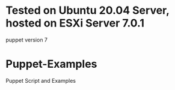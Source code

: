 # Tested on Ubuntu 20.04 Server, hosted on ESXi Server 7.0.1
puppet version 7

# Puppet-Examples
Puppet Script and Examples
